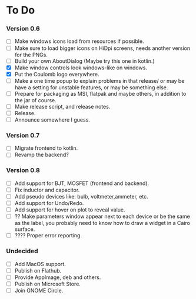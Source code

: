 # To Do
### Version 0.6
- [ ] Make windows icons load from resources if possible.
- [ ] Make sure to load bigger icons on HiDpi screens, needs another version for the PNGs.
- [ ] Build your own AboutDialog (Maybe try this one in kotlin.)
- [X] Make window controls look windows-like on windows.
- [X] Put the Coulomb logo everywhere.
- [ ] Make a one time popup to explain problems in that release/ or may be have a setting for unstable features, or may be something else.
- [ ] Prepare for packaging as MSI, flatpak and maybe others, in addition to the jar of course.
- [ ] Make release script, and release notes.
- [ ] Release.
- [ ] Announce somewhere I guess.

### Version 0.7
- [ ] Migrate frontend to kotlin.
- [ ] Revamp the backend?

### Version 0.8
- [ ] Add support for BJT, MOSFET (frontend and backend).
- [ ] Fix inductor and capacitor.
- [ ] Add pseudo devices like: bulb, voltmeter,ammeter, etc.
- [ ] Add support for Undo/Redo.
- [ ] Add support for hover on plot to reveal value.
- [ ] ?? Make parameters window appear next to each device or be the same as the label, you probably need to know how to draw a widget in a Cairo surface.
- [ ] ???? Proper error reporting.

### Undecided
- [ ] Add MacOS support.
- [ ] Publish on Flathub.
- [ ] Provide AppImage, deb and others.
- [ ] Publish on Microsoft Store.
- [ ] Join GNOME Circle.